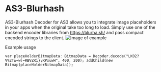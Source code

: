 # AS3-Blurhash

AS3-Blurhash Decoder for AS3 allows you to integrate image placeholders in your apps when the original take too long to load. Simply use one of the backend encoder libraries from https://blurha.sh/ and pass compact encoded strings to the client.
![Image of example](https://cdn.discordapp.com/attachments/310222402674229249/728483366097125386/unknown.png)

Example usage

`
var placeHolderBitmapData: BitmapData = Decoder.decode("LKO2?V%2Tw=w]~RBVZRi};RPxuwH", 400, 200);
addChild(new Bitmap(placeHolderBitmapData));
`
